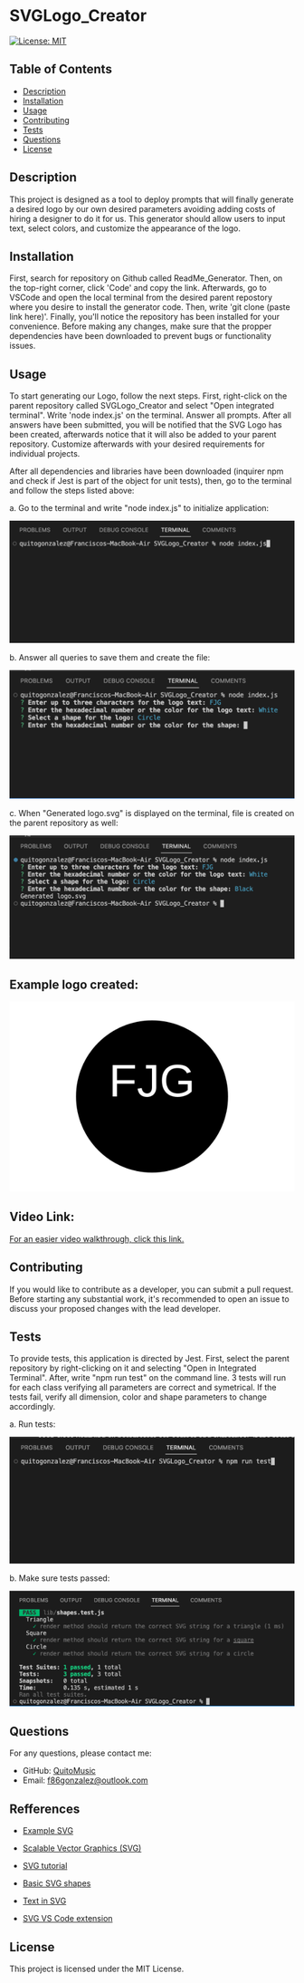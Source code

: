 # SVGLogo_Creator

[![License: MIT](https://img.shields.io/badge/License-MIT-brightgreen.svg)](https://opensource.org/licenses/MIT)

## Table of Contents
- [Description](#description)
- [Installation](#installation)
- [Usage](#usage)
- [Contributing](#contributing)
- [Tests](#tests)
- [Questions](#questions)
- [License](#license)

## Description

This project is designed as a tool to deploy prompts that will finally generate a desired logo by our own desired parameters avoiding adding costs of  hiring a designer to do it for us. This generator should allow users to input text, select colors, and customize the appearance of the logo.

## Installation

First, search for repository on Github called ReadMe_Generator. Then, on the top-right corner, click 'Code' and copy the link. Afterwards, go to VSCode and open the local terminal from the desired parent repostory where you desire to install the generator code. Then, write 'git clone (paste link here)'. Finally, you'll notice the repository has been installed for your convenience. Before making any changes, make sure that the propper dependencies have been downloaded to prevent bugs or functionality issues. 

## Usage

To start generating our Logo, follow the next steps. First, right-click on the parent repository called SVGLogo_Creator and select "Open integrated terminal". Write 'node index.js' on the terminal. Answer all prompts. After all answers have been submitted, you will be notified that the SVG Logo has been created, afterwards notice that it  will also be added to your parent repository. Customize afterwards with your desired requirements for individual projects.

After all dependencies and libraries have been downloaded (inquirer npm and check if Jest is part of the object for unit tests), then, go to the terminal and follow the steps listed above:

a. Go to the terminal and write "node index.js" to initialize application:

![](./images/Node%20index.js.png)

b. Answer all queries to save them and create the file:

![](./images/Answer%20all%20Prompts.png)

c. When "Generated logo.svg" is displayed on the terminal, file is created on the parent repository as well:

![](./images/SVGLOGOGEN.png)<br>

## Example logo created:
![](./images/Examplelogo.svg)


## Video Link:<br>
[For an easier video walkthrough, click this link.](https://app.screencastify.com/manage/videos/37kGKnvtvLRPVvzQkplI)

## Contributing

If you would like to contribute as a developer, you can submit a pull request. Before starting any substantial work, it's recommended to open an issue to discuss your proposed changes with the lead developer.

## Tests

To provide tests, this application is directed by Jest. First, select the parent repository  by right-clicking  on it and selecting "Open in Integrated Terminal". After, write "npm run test" on the command line. 3 tests will run for each class verifying all parameters are correct and symetrical. If the tests fail, verify all dimension, color and shape parameters to change accordingly.

a. Run tests:

![](./images/Run%20test.png)

b. Make sure tests passed:

![](./images/Tests%20passed.png)

## Questions

For any questions, please contact me:

- GitHub: [QuitoMusic](https://github.com/QuitoMusic)
- Email: f86gonzalez@outlook.com

## Refferences

* [Example SVG](https://static.fullstack-bootcamp.com/fullstack-ground/module-10/circle.svg)

* [Scalable Vector Graphics (SVG)](https://en.wikipedia.org/wiki/Scalable_Vector_Graphics)

* [SVG tutorial](https://developer.mozilla.org/en-US/docs/Web/SVG/Tutorial)

* [Basic SVG shapes](https://developer.mozilla.org/en-US/docs/Web/SVG/Tutorial/Basic_Shapes)

* [Text in SVG](https://developer.mozilla.org/en-US/docs/Web/SVG/Tutorial/Texts)

* [SVG VS Code extension](https://marketplace.visualstudio.com/items?itemName=jock.svg)

## License

This project is licensed under the MIT License.
